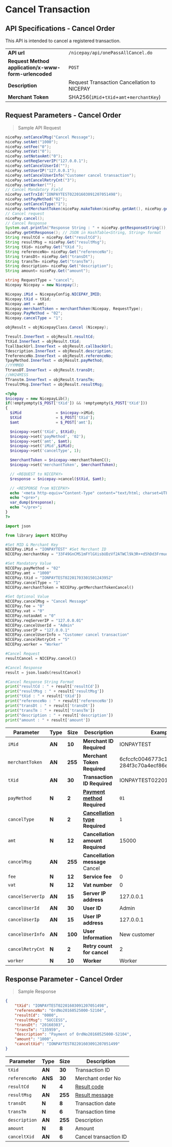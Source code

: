 # Cancel Transaction
## API Specifications - Cancel Order
This API is intended to cancel a registered transaction.

|                                                          |                                             |
| -------------------------------------------------------- | ------------------------------------------- |
| **API url**                                              | `/nicepay/api/onePassAllCancel.do`          |
| **Request Method** **application/x-www-form-urlencoded** | `POST`                                      |
| **Description**                                          | Request Transaction Cancellation to NICEPAY |
| **Merchant Token**                                       | SHA256(`iMid`+`tXid`+`amt`+`merchantKey`)      |


## Request Parameters - Cancel Order

> Sample API Request

```java
nicePay.setCancelMsg("Cancel Message");    
nicePay.setAmt("1000");    
nicePay.setFee("0");    
nicePay.setVat("0");    
nicePay.setNotaxAmt("0");    
nicePay.setReqServerIP("127.0.0.1");    
nicePay.setCancelUserId("");    
nicePay.setUserIP("127.0.0.1");    
nicePay.setCancelUserInfo("Customer cancel transaction");    
nicePay.setCancelRetryCnt("3");    
nicePay.setWorker("");    
// Cancel Mandatory Field    
nicePay.setTrxId("IONPAYTEST02201603091207051498");    
nicePay.setPayMethod("02");    
nicePay.setCancelType("1");    
nicePay.setMerchantToken(nicePay.makeToken(nicePay.getAmt(), nicePay.getTrxId()));    
// Cancel request    
nicePay.cancel();    
// Cancel Response    
System.out.println("Response String : " + nicePay.getResponseString()); // JSON in String format    
nicePay.getHtResponse(); // JSON in HashTable<String, String> format    
String resultCd = nicePay.Get("resultCd");         
String resultMsg = nicePay.Get("resultMsg");         
String tXid= nicePay.Get("tXid ");         
String referenceNo= nicePay.Get("referenceNo");   
String transDt= nicePay.Get("transDt");   
String transTm= nicePay.Get("transTm");   
String description= nicePay.Get("description");   
String amount= nicePay.Get("amount");
```

```csharp
string RequestType = "cancel";
Nicepay Nicepay = new Nicepay();

Nicepay.iMid = NicepayConfig.NICEPAY_IMID;
Nicepay.tXid = tXid;
Nicepay.amt = amt;
Nicepay.merchantToken = merchantToken(Nicepay, RequestType);
Nicepay.PayMethod = "02";
Nicepay.cancelType = "1";

objResult = objNicepayClass.Cancel (Nicepay);

Tresult.InnerText = objResult.resultCd;
TtXid.InnerText = objResult.tXid;
TcallbackUrl.InnerText = objResult.callbackUrl;
Tdescription.InnerText = objResult.description;
TreferenceNo.InnerText = objResult.referenceNo;
TpayMethod.InnerText = objResult.payMethod;
//YYMMDD
TtransDT.InnerText = objResult.transDt;
//HH24MISS
TTranstm.InnerText = objResult.transTm;
TresultMsg.InnerText = objResult.resultMsg;
```

```php
<?php
$nicepay = new NicepayLib();  
if(!emptyempty($_POST['tXid']) && !emptyempty($_POST['tXid']))  
{  
  $iMid               = $nicepay->iMid;  
  $tXid               = $_POST['tXid'];  
  $amt                = $_POST['amt'];  

  $nicepay->set('tXid', $tXid);  
  $nicepay->set('payMethod', '02');  
  $nicepay->set('amt', $amt);  
  $nicepay->set('iMid',$iMid);  
  $nicepay->set('cancelType', 1);  

  $merchantToken = $nicepay->merchantTokenC();  
  $nicepay->set('merchantToken', $merchantToken);  

  // <REQUEST to NICEPAY>  
  $response = $nicepay->cancel($tXid, $amt);  

  // <RESPONSE from NICEPAY>  
  echo '<meta http-equiv="Content-Type" content="text/html; charset=UTF-8">';  
  echo "<pre>";  
  var_dump($response);  
  echo "</pre>";
}
?>
```

```python
import json  

from library import NICEPay  

#Set MID & Merchant Key  
NICEPay.iMid = "IONPAYTEST" #Set Merchant ID  
NICEPay.merchantKey = "33F49GnCMS1mFYlGXisbUDzVf2ATWCl9k3R++d5hDd3Frmuos/XLx8XhXpe+LDYAbpGKZYSwtlyyLOtS/8aD7A==" #Set Merchant Key  

#Set Mandatory Value  
NICEPay.payMethod = "02"  
NICEPay.amt = "1000"  
NICEPay.tXid = "IONPAYTEST02201703301501243952"  
NICEPay.cancelType = "1"  
NICEPay.merchantToken = NICEPay.getMerchantTokenCancel()  

#Set Optional Value  
NICEPay.cancelMsg = "Cancel Message"  
NICEPay.fee = "0"  
NICEPay.vat = "0"  
NICEPay.notaxAmt = "0"  
NICEPay.reqServerIP = "127.0.0.01"  
NICEPay.cancelUserId = "Admin"  
NICEPay.userIP = "127.0.0.1"  
NICEPay.cancelUserInfo = "Customer cancel transaction"  
NICEPay.cancelRetryCnt = "5"  
NICEPay.worker = "Worker"  

#Cancel Request  
resultCancel = NICEPay.cancel()  

#Cancel Response  
result = json.loads(resultCancel)  

#Cancel Response String Format  
print("resultCd : " + result['resultCd'])  
print("resultMsg : " + result['resultMsg'])  
print("tXid : " + result['tXid'])  
print("referenceNo : " + result['referenceNo'])  
print("transDt : " + result['transDt'])  
print("transTm : " + result['transTm'])
print("description : " + result['description'])
print("amount : " + result['amount'])
```

| Parameter        | **Type** | **Size** | **Description**                 	                      | Example Value                                                		 |
| --------------   | -------- | -------- | -----------------------------------                    | ------------------------------------------------------------ 		 |
| `iMid`           | **AN**   | **10**   | **Merchant ID** **Required**                           | IONPAYTEST                                                   		 |
| `merchantToken`  | **AN**   | **255**  | **Merchant Token** **Required**                        | 6cfccfc0046773c1b89d8e98f8b596c<br>284f3c70a4ecf86eba14c18944b74bcd  |
| `tXid`           | **AN**   | **30**   | **Transaction ID** **Required**                        | IONPAYTEST02201607291027025291                                		 |
| `payMethod`      | **N**    | **2**    | **[Payment method](#payment-method)** **Required**     | `01`                                     		                     |
| `cancelType`     | **N**    | **2**    | **[Cancellation type](#cancel-type)** **Required**     | `1`                                      		                     |
| `amt`            | **N**    | **12**   | **Cancellation amount** **Required**                   | 15000                                                         		 |
| `cancelMsg`      | **AN**   | **255**  | **Cancellation message**         	                   Cancel                                                        		 |
| `fee`            | **N**    | **12**   | **Service fee**                 	                      | 0                                                             		 |
| `vat`            | **N**    | **12**   | **Vat number**                  	                      | 0                                                             		 |
| `cancelServerIp` | **AN**   | **15**   | **Server IP address**           	                      | 127.0.0.1                                                     		 |
| `cancelUserId`   | **AN**   | **30**   | **User ID**                     	                      | Admin                                                         		 |
| `cancelUserIp`   | **AN**   | **15**   | **User IP address**             	                      | 127.0.0.1                                                     		 |
| `cancelUserInfo` | **AN**   | **100**  | **User Information**            	                      | New customer                                                  		 |
| `cancelRetryCnt` | **N**    | **2**    | **Retry count for cancel**      	                      | 2                                                             		 |
| `worker`         | **N**    | **10**   | **Worker**                      	                      | Worker                                                        		 |
                      
## Response Parameter - Cancel Order

> Sample Response

```json
{
    "tXid": "IONPAYTEST02201603091207051498",
    "referenceNo": "OrdNo20160525000-52104",
    "resultCd": "0000",
    "resultMsg": "SUCCESS",
    "transDt": "20160303",
    "transTm": "135959",
    "description": "Payment of OrdNo20160525000-52104",
    "amount": "1000",
    "canceltXid": "IONPAYTEST02201603091207051499"
}
```

| Parameter   	| **Type** | **Size** | Description                          |
| ----------- 	| -------- | -------- | ---------------------                |
| `tXid`        | **AN**   | **30**   | Transaction ID                       |
| `referenceNo` | **ANS**  | **30**   | Merchant order No                    |
| `resultCd`    | **N**    | **4**    | [Result code](#error-code)           |
| `resultMsg`   | **AN**   | **255**  | [Result message](#error-code)        |
| `transDt`     | **N**    | **8**    | Transaction date                     |
| `transTm`     | **N**    | **6**    | Transaction time                     |
| `description` | **AN**   | **255**  | Description                          |
| `amount`      | **N**    | **8**    | Amount                               |
| `canceltXid`  | **AN**   | **6**    | Cancel transaction ID                |
